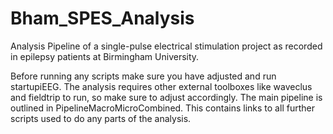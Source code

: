 # Bham_SPES_Analysis
Analysis Pipeline of a single-pulse electrical stimulation project as recorded in epilepsy patients at Birmingham University.

Before running any scripts make sure you have adjusted and run startupiEEG. 
The analysis requires other external toolboxes like waveclus and fieldtrip to run, so make sure to adjust accordingly.
The main pipeline is outlined in PipelineMacroMicroCombined. This contains links to all further scripts used to do any parts of the analysis.
